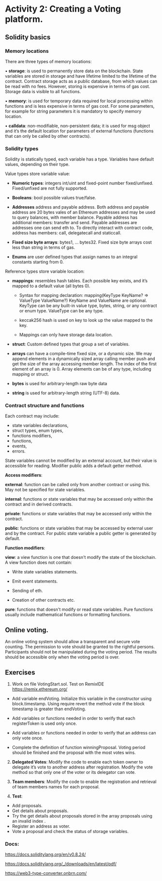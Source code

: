 # Activity 2: Creating a Voting platform.

## Solidity basics

### Memory locations

There are three types of memory locations:

• **storage**: is used to permanently store data on the blockchain. State variables are stored in storage and have lifetime limited to the lifetime of the contract. Contract storage acts as a public database, from which values can be read with no fees. However, storing is expensive in terms of gas cost. Storage data is visible to all functions.

• **memory**: is used for temporary data required for local processing within functions and is less expensive in terms of gas cost. For some parameters, for example for string parameters it is mandatory to specify memory location.  

• **calldata**: non-modifiable, non-persistent data; it is used for msg object and it’s the default location for parameters of external functions (functions that can only be called by other contracts).

### Solidity types

Solidity is statically typed, each variable has a type. Variables have default values, depending on their type.

Value types store variable value:

-	**Numeric types**: integers int/uint and fixed-point number fixed/unfixed. Fixed/unfixed are not fully supported.  

-	**Booleans**: bool possible values true/false.

-	**Addresses** address and payable address. Both address and payable address are 20 bytes vales of an Ethereum addresses and may be used to query balances, with member balance. Payable address has additional members: transfer and send. Payable addresses are addresses one can send eth to. To directly interact with contract code, address has members:  call, delegatecall and staticcall.

-	**Fixed size byte arrays**: bytes1, … bytes32. Fixed size byte arrays cost less than string in terms of gas.

-	**Enums** are user defined types that assign names to an integral constants starting from 0.

Reference types store variable location:

-	**mappings**: resembles hash tables. Each possible key exists, and it’s mapped to a default value (all bytes 0). 

    - 	Syntax for mapping declaration: 
mapping(KeyType KeyName? => ValueType ValueName?) 
KeyName and ValueName are optional. KeyType can be any built-in value type, bytes, string, or any contract or enum type. ValueType can be any type.

    -   keccak256 hash is used on key to look up the value mapped to the key.

    -	Mappings can only have storage data location.

-	**struct**: Custom defined types that group a set of variables.

-	**arrays** can have a compile-time fixed size, or a dynamic size. We may append elements in a dynamically sized array calling member push and get the size of the array accessing member length. The index of the first element of an array is 0. Array elements can be of any type, including mapping or struct.

-	**bytes** is used for arbitrary-length raw byte data

-	**string** is used for arbitrary-length string (UTF-8) data. 

### Contract structure and functions

Each contract may include: 
-   state variables declarations, 
-   struct types, enum types, 
-   functions modifiers, 
-   functions, 
-   events,
-   errors.

State variables cannot be modified by an external account, but their value is accessible for reading. Modifier public adds a default getter method.

**Access modifiers**:

**external**: function can be called only from another contract or using this.  May not be specified for state variables.

**internal**: functions or state variables that may be accessed only within the contract and in derived contracts.

**private**: functions or state variables that may be accessed only within the contract.  

**public**: functions or state variables that may be accessed by external user and by the contract. For public state variable a public getter is generated by default. 

**Function modifiers**:

**view**:  a view function is one that doesn't modify the state of the blockchain. A view function does not contain:

-	Write state variables statements.

-	Emit event statements.

-	Sending of eth.

-	Creation of other contracts etc.

**pure**: functions that doesn't modify or read state variables. Pure functions usually include mathematical functions or formatting functions.

## Online voting.

An online voting system should allow a transparent and secure vote counting. The permission to vote should be granted to the rightful persons. Participants should not be manipulated during the voting period. The results should be accessible only when the voting period is over.

## Exercises
1.	Work on file VotingStart.sol. Test on RemixIDE https://remix.ethereum.org/

- 	Add variable endVoting. Initialize this variable in the constructor using block.timestamp. Using require revert the method vote if the block timestamp is greater than endVoting.

-	Add variables or functions needed in order to verify that each  registerToken is used only once.

-	Add variables or functions needed in order to verify that an address can only vote once.

-	Complete the definition of function winningProposal. Voting period should be finished and the proposal with the most votes wins.

2.	**Delegated Votes**: Modify the code to enable each token owner to delegate it’s vote to another address after registration. Modify the vote method so that only one of the voter or its delegator can vote.

3.	**Team members**: Modify the code to enable the registration and retrieval of team members names for each proposal.

4. **Test**:
-   Add proposals.
-   Get details about proposals.
-   Try the get details about proposals stored in the array proposals using an invalid index .
-   Register an address as voter.
-   Vote a proposal and check the status of storage variables.

### Docs: 

https://docs.soliditylang.org/en/v0.8.24/

https://docs.soliditylang.org/_/downloads/en/latest/pdf/

https://web3-type-converter.onbrn.com/